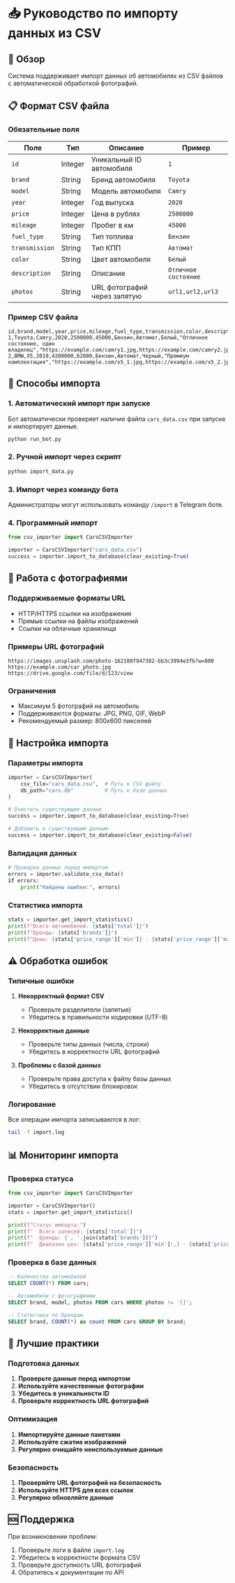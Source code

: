 # 📥 Руководство по импорту данных из CSV

## 🎯 Обзор

Система поддерживает импорт данных об автомобилях из CSV файлов с автоматической обработкой фотографий.

## 📋 Формат CSV файла

### Обязательные поля

| Поле | Тип | Описание | Пример |
|------|-----|----------|---------|
| `id` | Integer | Уникальный ID автомобиля | `1` |
| `brand` | String | Бренд автомобиля | `Toyota` |
| `model` | String | Модель автомобиля | `Camry` |
| `year` | Integer | Год выпуска | `2020` |
| `price` | Integer | Цена в рублях | `2500000` |
| `mileage` | Integer | Пробег в км | `45000` |
| `fuel_type` | String | Тип топлива | `Бензин` |
| `transmission` | String | Тип КПП | `Автомат` |
| `color` | String | Цвет автомобиля | `Белый` |
| `description` | String | Описание | `Отличное состояние` |
| `photos` | String | URL фотографий через запятую | `url1,url2,url3` |

### Пример CSV файла

```csv
id,brand,model,year,price,mileage,fuel_type,transmission,color,description,photos
1,Toyota,Camry,2020,2500000,45000,Бензин,Автомат,Белый,"Отличное состояние, один владелец","https://example.com/camry1.jpg,https://example.com/camry2.jpg"
2,BMW,X5,2019,4200000,62000,Бензин,Автомат,Черный,"Премиум комплектация","https://example.com/x5_1.jpg,https://example.com/x5_2.jpg"
```

## 🚀 Способы импорта

### 1. Автоматический импорт при запуске

Бот автоматически проверяет наличие файла `cars_data.csv` при запуске и импортирует данные.

```bash
python run_bot.py
```

### 2. Ручной импорт через скрипт

```bash
python import_data.py
```

### 3. Импорт через команду бота

Администраторы могут использовать команду `/import` в Telegram боте.

### 4. Программный импорт

```python
from csv_importer import CarsCSVImporter

importer = CarsCSVImporter("cars_data.csv")
success = importer.import_to_database(clear_existing=True)
```

## 📸 Работа с фотографиями

### Поддерживаемые форматы URL

- HTTP/HTTPS ссылки на изображения
- Прямые ссылки на файлы изображений
- Ссылки на облачные хранилища

### Примеры URL фотографий

```
https://images.unsplash.com/photo-1621007947382-bb3c3994e3fb?w=800
https://example.com/car_photo.jpg
https://drive.google.com/file/d/123/view
```

### Ограничения

- Максимум 5 фотографий на автомобиль
- Поддерживаются форматы: JPG, PNG, GIF, WebP
- Рекомендуемый размер: 800x600 пикселей

## 🔧 Настройка импорта

### Параметры импорта

```python
importer = CarsCSVImporter(
    csv_file="cars_data.csv",  # Путь к CSV файлу
    db_path="cars.db"          # Путь к базе данных
)

# Очистить существующие данные
success = importer.import_to_database(clear_existing=True)

# Добавить к существующим данным
success = importer.import_to_database(clear_existing=False)
```

### Валидация данных

```python
# Проверка данных перед импортом
errors = importer.validate_csv_data()
if errors:
    print("Найдены ошибки:", errors)
```

### Статистика импорта

```python
stats = importer.get_import_statistics()
print(f"Всего автомобилей: {stats['total']}")
print(f"Бренды: {stats['brands']}")
print(f"Цены: {stats['price_range']['min']} - {stats['price_range']['max']}")
```

## ⚠️ Обработка ошибок

### Типичные ошибки

1. **Некорректный формат CSV**
   - Проверьте разделители (запятые)
   - Убедитесь в правильности кодировки (UTF-8)

2. **Некорректные данные**
   - Проверьте типы данных (числа, строки)
   - Убедитесь в корректности URL фотографий

3. **Проблемы с базой данных**
   - Проверьте права доступа к файлу базы данных
   - Убедитесь в отсутствии блокировок

### Логирование

Все операции импорта записываются в лог:

```bash
tail -f import.log
```

## 📊 Мониторинг импорта

### Проверка статуса

```python
from csv_importer import CarsCSVImporter

importer = CarsCSVImporter()
stats = importer.get_import_statistics()

print(f"Статус импорта:")
print(f"  Всего записей: {stats['total']}")
print(f"  Бренды: {', '.join(stats['brands'])}")
print(f"  Диапазон цен: {stats['price_range']['min']:,} - {stats['price_range']['max']:,} ₽")
```

### Проверка в базе данных

```sql
-- Количество автомобилей
SELECT COUNT(*) FROM cars;

-- Автомобили с фотографиями
SELECT brand, model, photos FROM cars WHERE photos != '[]';

-- Статистика по брендам
SELECT brand, COUNT(*) as count FROM cars GROUP BY brand;
```

## 🎯 Лучшие практики

### Подготовка данных

1. **Проверьте данные перед импортом**
2. **Используйте качественные фотографии**
3. **Убедитесь в уникальности ID**
4. **Проверьте корректность URL фотографий**

### Оптимизация

1. **Импортируйте данные пакетами**
2. **Используйте сжатие изображений**
3. **Регулярно очищайте неиспользуемые данные**

### Безопасность

1. **Проверяйте URL фотографий на безопасность**
2. **Используйте HTTPS для всех ссылок**
3. **Регулярно обновляйте данные**

## 🆘 Поддержка

При возникновении проблем:

1. Проверьте логи в файле `import.log`
2. Убедитесь в корректности формата CSV
3. Проверьте доступность URL фотографий
4. Обратитесь к документации по API

